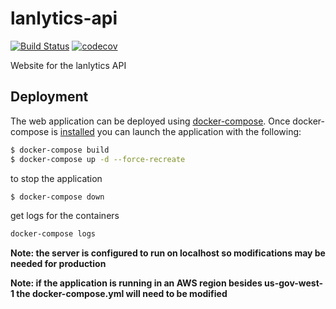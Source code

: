 # lanlytics-api
[![Build Status](https://ci.lanlytics.com/nisac/lanlytics-api.svg?token=RmFwLDimUxzrPXXq8Kti&branch=master)](https://ci.lanlytics.com/nisac/lanlytics-api)
[![codecov](https://cov.lanlytics.com/ghe/nisac/lanlytics-api/branch/master/graph/badge.svg)](https://cov.lanlytics.com/ghe/nisac/lanlytics-api)

Website for the lanlytics API

## Deployment
The web application can be deployed using [docker-compose](https://docs.docker.com/compose/). Once docker-compose is [installed](https://docs.docker.com/compose/install/) you can launch the application with the following:
```bash
$ docker-compose build
$ docker-compose up -d --force-recreate
```
to stop the application
```bash
$ docker-compose down
```
get logs for the containers
```bash
docker-compose logs
```
**Note: the server is configured to run on localhost so modifications may be needed for production** 

**Note: if the application is running in an AWS region besides us-gov-west-1 the docker-compose.yml will need to be modified** 
